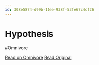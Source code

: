 ```yaml
---
id: 308e5874-d99b-11ee-938f-53fe67c4cf26
---
```


# Hypothesis
#Omnivore

[Read on Omnivore](https://omnivore.app/me/hypothesis-18e05f7bb28)
[Read Original](https://hypothes.is/a/6qRRANmWEe6bRjsexutVfg)

